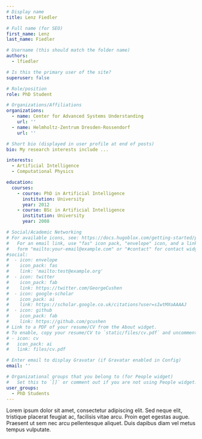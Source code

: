 ```yaml
---
# Display name
title: Lenz Fiedler

# Full name (for SEO)
first_name: Lenz
last_name: Fiedler

# Username (this should match the folder name)
authors:
  - lfiedler

# Is this the primary user of the site?
superuser: false

# Role/position
role: PhD Student

# Organizations/Affiliations
organizations:
  - name: Center for Advanced Systems Understanding
    url: ''
  - name: Helmholtz-Zentrum Dresden-Rossendorf
    url: ''

# Short bio (displayed in user profile at end of posts)
bio: My research interests include ...

interests:
  - Artificial Intelligence
  - Computational Physics

education:
  courses:
    - course: PhD in Artificial Intelligence
      institution: University
      year: 2012
    - course: BSc in Artificial Intelligence
      institution: University
      year: 2008

# Social/Academic Networking
# For available icons, see: https://docs.hugoblox.com/getting-started/page-builder/#icons
#   For an email link, use "fas" icon pack, "envelope" icon, and a link in the
#   form "mailto:your-email@example.com" or "#contact" for contact widget.
#social:
#  - icon: envelope
#    icon_pack: fas
#    link: 'mailto:test@example.org'
#  - icon: twitter
#    icon_pack: fab
#    link: https://twitter.com/GeorgeCushen
#  - icon: google-scholar
#    icon_pack: ai
#    link: https://scholar.google.co.uk/citations?user=sIwtMXoAAAAJ
#  - icon: github
#    icon_pack: fab
#    link: https://github.com/gcushen
# Link to a PDF of your resume/CV from the About widget.
# To enable, copy your resume/CV to `static/files/cv.pdf` and uncomment the lines below.
# - icon: cv
#   icon_pack: ai
#   link: files/cv.pdf

# Enter email to display Gravatar (if Gravatar enabled in Config)
email: ''

# Organizational groups that you belong to (for People widget)
#   Set this to `[]` or comment out if you are not using People widget.
user_groups:
  - PhD Students
---
```


Lorem ipsum dolor sit amet, consectetur adipiscing elit. Sed neque elit, tristique placerat feugiat ac, facilisis vitae arcu. Proin eget egestas augue. Praesent ut sem nec arcu pellentesque aliquet. Duis dapibus diam vel metus tempus vulputate.
